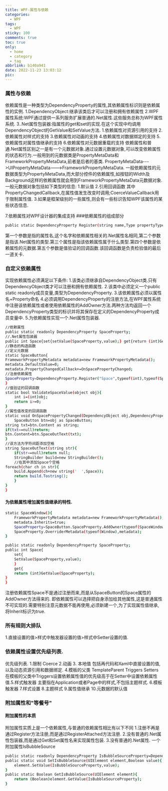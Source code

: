 ```yaml
---
title: WPF-属性与依赖
categories:
  - WPF
tags:
  - WPF
sticky: 100
comments: true
toc: true
only:
  - home
  - category
  - tag
abbrlink: b140a941
date: 2022-11-23 13:03:12
pic:
---
```


### 属性与依赖
依赖属性是一种类型为DependencyProperty的属性,其依赖属性标识则是依赖属性的实例.
1.DependencyObject:继承该类后才可以注册和拥有依赖属性
2.WPF属性系统:WPF通过提供一系列服务扩展普通的.Net属性.这些服务总称为WPF属性系统.
3..Net属性包装器:指属性的get和set的实现.在这个实现中均调用DependencyObject的GetValue和SetValue方法.
1.依赖属性对资源引用的支持
2.依赖属性对样式的支持
3.依赖属性对动画的支持
4.依赖属性对数据绑定的支持
5.依赖属性对属性值继承的支持
6.依赖属性对元数据重载的支持
依赖属性和普通.Net属性区别之一是有一个元数据对象.通过设置元数据对象,可以改变依赖属性的状态和行为.一般用到的元数据类是PropertyMetaData和FrameworkPropertyMetaData,前者是后者的基类.
PropertyMetaData--->UIPropertyMetaData--->FrameworkPropertyMetaData.
一般依赖属性的元数据类型为PropertyMetaData,而大部分控件的依赖属性,如按钮的WIdth及Background这样的依赖属性就会用到FrameworkPropertyMetaData元数据对象.
一般元数据对象包括如下类型的信息:
1.默认值
2.引用回调函数 其中PropertyChangedCallback,在属性值发生改变时调用;CoerceValueCallback用于限制属性值.
3.如果是框架级别的一些属性,则会有一些标识告知WPF该属性的某些状态信息.

7.依赖属性对WPF设计器的集成支持
###依赖属性的组成部分
``` bash
public static DependencyProperty Register(string name,Type propertyType,Type ownerType,PropertyMetadata typeMetadata,ValidateValueCallback validateValue validateValueCallback)
```
第一个参数是指的属性名,这个名字和依赖属性相关的.Net属性名相同,第二个参数是指该.Net属性的类型.第三个属性是指该依赖属性属于什么类型.第四个参数是依赖属性的元数据.第五个参数是值验证的回调函数.该回调函数是负责检验值的最后一道关卡.
### 自定义依赖属性
实现依赖属性必须满足以下条件:
1.该类必须继承自DependencyObject类.只有DependencyObject类才可以注册和拥有依赖属性.
2.该类中必须定义一个public static readonly成员变量,类型为DependencyProperty.
3.该依赖属性必须以属性名+Property命名
4.必须调用DependencyProperty的注册方法,在WPF属性系统中注册该依赖属性或者使用依赖属性的AddOwner方法.两种方法均返回一个DependencyProperty类型的标识并将其保存在定义的DependencyProperty成员变量中.
5.为依赖属性实现一个.Net属性包装器.
``` bash
//依赖属性
public static readonly DependencyProperty SpaceProperty;
//.Net属性包装器
public int Space{set{setValue(SpaceProperty,value);} get{return (int)GetValue(SpaceProperty);}}
//静态的构造函数
//定义元数据
static SpaceButton{
FrameworkPropertyMetadata metadata=new FrameworkPropertyMetadata();
metadata.DefaultValue=0;
metadata.PropertyChangedCallback+=OnSpacePropertyChanged;
//注册依赖属性
SpaceProperty=DependencyProperty.Register("Space",typeof(int),typeof(SpaceButton),metadata,ValidataSpaceValue);
}
//值验证的回调函数
static bool ValidateSpaceValue(object obj){
	int i=(int)obj;
	return i>=0;
}
//属性值改变的回调函数
static void OnSpacePropertyChanged(DependencyObject obj,DependencyPropertyChangedEventArgs args){
	SpaceButton btn=obj as SpaceButton;
string txt=btn.Content as string;
if(txt==null)return;
btn.Content=btn.SpaceOutText(txt);
}
//该方法为字符间距添加空格
string SpaceOutText(string str){
	if(str==null)return null;
	StringBuilder build=new StringBuilder();
	//在其中添加Space个空格
foreach(char ch in str){
	build.Append(ch+new string('  ',Space));
	return build.Tostring();
	}
}
}

```
#### 为依赖属性增加属性值继承的特性.
``` bash
static SpaceWindow(){
	FrameworkPropertyMetadata metadata=new FrameworkPropertyMetadata();
	metadata.Inherits=true;
	SpaceProperty=SpaceButton.SpaceProperty.AddOwner(typeof(SpaceWindow));
	SpaceProperty.OverriderMetadata(typeof(Window),metadata);
}

public static readonly DependencyProperty SpaceProperty;
public int Space{
	set{
	SetValue(SpaceProperty,value);
	}
	get{
	return (int)GetValue(SpaceProperty);
}
}
```
注册依赖属性Space不是通过注册而来,而是从SpaceButton的Space属性的AddOwner方法得来的.
即依赖属性可以选择把自身添加给其他属性,这是普通属性不可实现的.需要特别注意元数据不能再使用,必须新建一个,为了实现属性值继承,将Inherit标识为true.
### 所有规则大排队
1.直接设置的值>样式中触发器设置的值>样式中Setter设置的值.
### 依赖属性设置优先级列表.
优先级列表.
1.限制 Coerce 2.动画 3. 本地值 包括再代码和Xaml中直接设置的值,以及动态资源引用和数据绑定.
4.模板的父类 TemplateParent Triggers Setters 在模板的父类中Triggers设置依赖属性值的优先级高于在Setter中设置依赖属性值.5.样式触发器 主要指在Application或者Page中的样式,不包括主题样式.
6.模板触发器 7.样式设置 8.主题样式 9.属性值继承 10.元数据的默认值
### 附加属性和"等餐号"
#### 附加属性的本质
附加属性实质上是一个依赖属性,与普通的依赖属性相比有以下不同
1.注册不再是通过Register方法注册,而是通过RegisterAttached方法注册.
2.没有普通的.Net属性包装器,而是通过Get和Set属性名来实现属性包装.
3.没有普通的.Net属性.
一个附加属性IsBubbleSource
```bash
public static readonly DependencyProperty IsBubbleSourceProperty=DependencyProperty.RegisterAttached("IsBubbleSource",typeof(Boolean),typeof(AquariumObject),new FrameworkPropertyMetadata(false,FrameworkPropertyMetadataOptions.AffectsRender));
public static void SetIsBubbleSource(UIElement element,Boolean value){
	element.SetValue(IsBubbleSourceProperty,value);
}
public static Boolean GetIsBubbleSource(UIElement element){
	return (Boolean)element.GetValue(IsBubbleSourceProperty);
}
```
